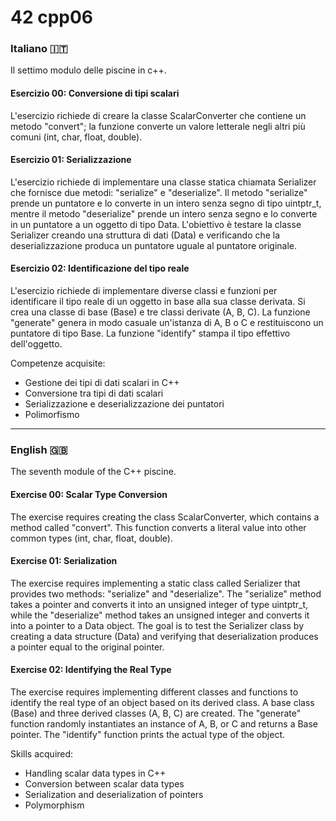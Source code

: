 # 42 cpp06

<h3> Italiano 🇮🇹</h3>
Il settimo modulo delle piscine in c++.

<h4>Esercizio 00: Conversione di tipi scalari</h4>
L'esercizio richiede di creare la classe ScalarConverter che contiene un metodo "convert"; la funzione converte un valore letterale negli altri più comuni (int, char, float, double).

<h4>Esercizio 01: Serializzazione</h4>
L'esercizio richiede di implementare una classe statica chiamata Serializer che fornisce due metodi: "serialize" e "deserialize".
Il metodo "serialize" prende un puntatore e lo converte in un intero senza segno di tipo uintptr_t, mentre il metodo "deserialize" prende un intero senza segno e lo converte in un puntatore a un oggetto di tipo Data.
L'obiettivo è testare la classe Serializer creando una struttura di dati (Data) e verificando che la deserializzazione produca un puntatore uguale al puntatore originale.

<h4>Esercizio 02: Identificazione del tipo reale</h4>
L'esercizio richiede di implementare diverse classi e funzioni per identificare il tipo reale di un oggetto in base alla sua classe derivata.
Si crea una classe di base (Base) e tre classi derivate (A, B, C).
La funzione "generate" genera in modo casuale un'istanza di A, B o C e restituiscono un puntatore di tipo Base.
La funzione "identify" stampa il tipo effettivo dell'oggetto.

Competenze acquisite:

- Gestione dei tipi di dati scalari in C++
- Conversione tra tipi di dati scalari
- Serializzazione e deserializzazione dei puntatori
- Polimorfismo

-------------------

<h3> English 🇬🇧</h3>
The seventh module of the C++ piscine.

<h4>Exercise 00: Scalar Type Conversion</h4>
The exercise requires creating the class ScalarConverter, which contains a method called "convert". This function converts a literal value into other common types (int, char, float, double).

<h4>Exercise 01: Serialization</h4>
The exercise requires implementing a static class called Serializer that provides two methods: "serialize" and "deserialize". The "serialize" method takes a pointer and converts it into an unsigned integer of type uintptr_t, while the "deserialize" method takes an unsigned integer and converts it into a pointer to a Data object. The goal is to test the Serializer class by creating a data structure (Data) and verifying that deserialization produces a pointer equal to the original pointer.

<h4>Exercise 02: Identifying the Real Type</h4>
The exercise requires implementing different classes and functions to identify the real type of an object based on its derived class. A base class (Base) and three derived classes (A, B, C) are created. The "generate" function randomly instantiates an instance of A, B, or C and returns a Base pointer. The "identify" function prints the actual type of the object.

Skills acquired:

- Handling scalar data types in C++
- Conversion between scalar data types
- Serialization and deserialization of pointers
- Polymorphism
